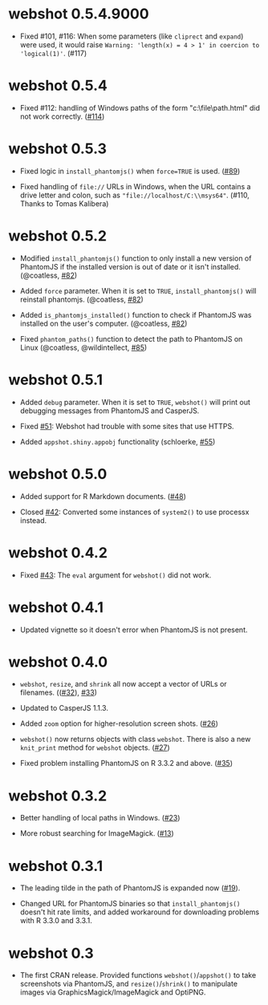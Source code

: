 webshot 0.5.4.9000
=============

* Fixed #101, #116: When some parameters (like `cliprect` and `expand`) were used, it would raise `Warning: 'length(x) = 4 > 1' in coercion to 'logical(1)'`. (#117)

webshot 0.5.4
=============

* Fixed #112: handling of Windows paths of the form "c:\file\path.html" did not work correctly. ([#114](https://github.com/wch/webshot/pull/114))

webshot 0.5.3
=============

* Fixed logic in `install_phantomjs()` when `force=TRUE` is used. ([#89](https://github.com/wch/webshot/pull/89))

* Fixed handling of `file://` URLs in Windows, when the URL contains a drive letter and colon, such as `"file://localhost/C:\\msys64"`. (#110, Thanks to Tomas Kalibera)

webshot 0.5.2
=============

* Modified `install_phantomjs()` function to only install a new version of PhantomJS if the installed version is out of date or it isn't installed. (@coatless, [#82](https://github.com/wch/webshot/pull/82))

* Added `force` parameter. When it is set to `TRUE`, `install_phantomjs()` will reinstall phantomjs. (@coatless, [#82](https://github.com/wch/webshot/pull/82))

* Added `is_phantomjs_installed()` function to check if PhantomJS was installed on the user's computer. (@coatless, [#82](https://github.com/wch/webshot/pull/82))

* Fixed `phantom_paths()` function to detect the path to PhantomJS on Linux (@coatless, @wildintellect, [#85](https://github.com/wch/webshot/pull/85))


webshot 0.5.1
=============

* Added `debug` parameter. When it is set to `TRUE`, `webshot()` will print out debugging messages from PhantomJS and CasperJS.

* Fixed [#51](https://github.com/wch/webshot/issues/51): Webshot had trouble with some sites that use HTTPS.

* Added `appshot.shiny.appobj` functionality (schloerke, [#55](https://github.com/wch/webshot/pull/55))

webshot 0.5.0
=============

* Added support for R Markdown documents. ([#48](https://github.com/wch/webshot/pull/48))

* Closed [#42](https://github.com/wch/webshot/issues/42): Converted some instances of `system2()` to use processx instead.

webshot 0.4.2
=============

* Fixed [#43](https://github.com/wch/webshot/issues/43): The `eval` argument for `webshot()` did not work.

webshot 0.4.1
=============

* Updated vignette so it doesn't error when PhantomJS is not present.

webshot 0.4.0
=============

* `webshot`, `resize`, and `shrink` all now accept a vector of URLs or filenames. (([#32](https://github.com/wch/webshot/pull/32)), [#33](https://github.com/wch/webshot/pull/33))

* Updated to CasperJS 1.1.3.

* Added `zoom` option for higher-resolution screen shots. ([#26](https://github.com/wch/webshot/issues/26))

* `webshot()` now returns objects with class `webshot`. There is also a new `knit_print` method for `webshot` objects. ([#27](https://github.com/wch/webshot/pull/27))

* Fixed problem installing PhantomJS on R 3.3.2 and above. ([#35](https://github.com/wch/webshot/pull/35))

webshot 0.3.2
=============

* Better handling of local paths in Windows. ([#23](https://github.com/wch/webshot/issues/23))

* More robust searching for ImageMagick. ([#13](https://github.com/wch/webshot/issues/13))

webshot 0.3.1
=============

* The leading tilde in the path of PhantomJS is expanded now ([#19](https://github.com/wch/webshot/issues/19)).

* Changed URL for PhantomJS binaries so that `install_phantomjs()` doesn't hit rate limits, and added workaround for downloading problems with R 3.3.0 and 3.3.1.

webshot 0.3
===========

* The first CRAN release. Provided functions `webshot()`/`appshot()` to take screenshots via PhantomJS, and `resize()`/`shrink()` to manipulate images via GraphicsMagick/ImageMagick and OptiPNG.
